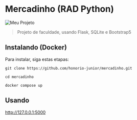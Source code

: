 # Mercadinho (RAD Python)

![Meu Projeto](https://i.imgur.com/N0gHNqB.png)

> Projeto de faculdade, usando Flask, SQLite e Bootstrap5

## Instalando (Docker)

Para instalar, siga estas etapas:

```
git clone https://github.com/honorio-junior/mercadinho.git
```

```
cd mercadinho
```

```
docker compose up
```

## Usando 
<a href="http://127.0.0.1:5000">http://127.0.0.1:5000</a>
```


